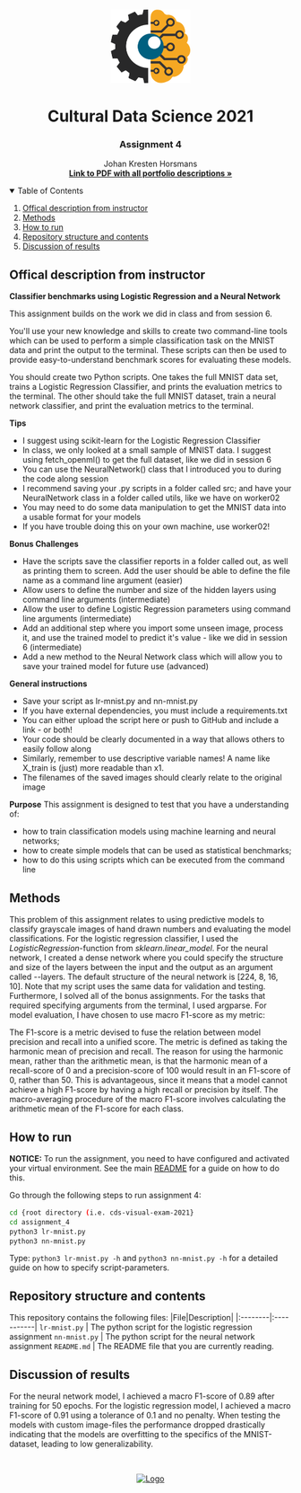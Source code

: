 <!-- PROJECT LOGO -->
<br />
<p align="center">
  <a href="https://github.com/JohanHorsmans/cds-visual-exam-2021">
    <img src="../README_images/computer vision.png" alt="Logo" width="142" height="131">
  </a>
  
  <h1 align="center">Cultural Data Science 2021</h1> 
  <h3 align="center">Assignment 4</h3> 

  <p align="center">
    Johan Kresten Horsmans
    <br />
    <a href="https://github.com/JohanHorsmans/cds-visual-exam-2021/blob/main/Visual_Analytics_Exam.pdf"><strong>Link to PDF with all portfolio descriptions »</strong></a>
    <br />
  </p>
</p>

<!-- TABLE OF CONTENTS -->
<details open="open">
  <summary>Table of Contents</summary>
  <ol>
    <li><a href="#offical-description-from-instructor">Offical description from instructor</a></li>
    <li><a href="#methods">Methods</a></li>
    <li><a href="#how-to-run">How to run</a></li>
    <li><a href="#repository-structure-and-contents">Repository structure and contents</a></li>
    <li><a href="#discussion-of-results">Discussion of results</a></li>
  </ol>
</details>

<!-- OFFICIAL DESCRIPTION FROM INSTRUCTOR -->
## Offical description from instructor

__Classifier benchmarks using Logistic Regression and a Neural Network__

This assignment builds on the work we did in class and from session 6.

You'll use your new knowledge and skills to create two command-line tools which can be used to perform a simple classification task on the MNIST data and print the output to the terminal. These scripts can then be used to provide easy-to-understand benchmark scores for evaluating these models.

You should create two Python scripts. One takes the full MNIST data set, trains a Logistic Regression Classifier, and prints the evaluation metrics to the terminal. The other should take the full MNIST dataset, train a neural network classifier, and print the evaluation metrics to the terminal.

__Tips__
* I suggest using scikit-learn for the Logistic Regression Classifier
* In class, we only looked at a small sample of MNIST data. I suggest using fetch_openml() to get the full dataset, like we did in session 6
* You can use the NeuralNetwork() class that I introduced you to during the code along session
* I recommend saving your .py scripts in a folder called src﻿; and have your NeuralNetwork class in a folder called utils, like we have on worker02
* You may need to do some data manipulation to get the MNIST data into a usable format for your models
* If you have trouble doing this on your own machine, use worker02!

__Bonus Challenges__
* Have the scripts save the classifier reports in a folder called out, as well as printing them to screen. Add the user should be able to define the file name as a command line argument (easier)
* Allow users to define the number and size of the hidden layers using command line arguments (intermediate)
* Allow the user to define Logistic Regression parameters using command line arguments (intermediate)
* Add an additional step where you import some unseen image, process it, and use the trained model to predict it's value - like we did in session 6 (intermediate)
* Add a new method to the Neural Network class which will allow you to save your trained model for future use (advanced)

__General instructions__
* Save your script as lr-mnist.py and nn-mnist.py
* If you have external dependencies, you must include a requirements.txt
* You can either upload the script here or push to GitHub and include a link - or both!
* Your code should be clearly documented in a way that allows others to easily follow along
* Similarly, remember to use descriptive variable names! A name like X_train is (just) more readable than x1.
* The filenames of the saved images should clearly relate to the original image

__Purpose__ 
This assignment is designed to test that you have a understanding of:

* how to train classification models using machine learning and neural networks;
* how to create simple models that can be used as statistical benchmarks;
* how to do this using scripts which can be executed from the command line

<!-- METHODS -->
## Methods

This problem of this assignment relates to using predictive models to classify grayscale images of hand drawn numbers and evaluating the model classifications. For the logistic regression classifier, I used the _LogisticRegression_-function from _sklearn.linear_model_. For the neural network, I created a dense network where you could specify the structure and size of the layers between the input and the output as an argument called --layers. The default structure of the neural network is [224, 8, 16, 10]. Note that my script uses the same data for validation and testing. Furthermore, I solved all of the bonus assignments. For the tasks that required specifying arguments from the terminal, I used argparse. 
For model evaluation, I have chosen to use macro F1-score as my metric: 

The F1-score is a metric devised to fuse the relation between model precision and recall into a unified score. The metric is defined as taking the harmonic mean of precision and recall. The reason for using the harmonic mean, rather than the arithmetic mean, is that the harmonic mean of a recall-score of 0 and a precision-score of 100 would result in an F1-score of 0, rather than 50. This is advantageous, since it means that a model cannot achieve a high F1-score by having a high recall or precision by itself. The macro-averaging procedure of the macro F1-score involves calculating the arithmetic mean of the F1-score for each class.

<!-- HOW TO RUN -->
## How to run

__NOTICE:__ To run the assignment, you need to have configured and activated your virtual environment. See the main [README](https://github.com/JohanHorsmans/cds-visual-exam-2021/blob/main/README.md) for a guide on how to do this.

Go through the following steps to run assignment 4:
```bash
cd {root directory (i.e. cds-visual-exam-2021}
cd assignment_4
python3 lr-mnist.py
python3 nn-mnist.py
```
Type: ```python3 lr-mnist.py -h``` and ```python3 nn-mnist.py -h``` for a detailed guide on how to specify script-parameters. 

<!-- REPOSITORY STRUCTURE AND CONTENTS -->
## Repository structure and contents

This repository contains the following files:
|File|Description|
|:--------|:-----------|
```lr-mnist.py``` | The python script for the logistic regression assignment
```nn-mnist.py``` | The python script for the neural network assignment
```README.md``` | The README file that you are currently reading.

<!-- DISCUSSION OF RESULTS -->
## Discussion of results

For the neural network model, I achieved a macro F1-score of 0.89 after training for 50 epochs. For the logistic regression model, I achieved a macro F1-score of 0.91 using a tolerance of 0.1 and no penalty. When testing the models with custom image-files the performance dropped drastically indicating that the models are overfitting to the specifics of the MNIST-dataset, leading to low generalizability. 

<br />
<p align="center">
  <a href="https://github.com/JohanHorsmans/cds-visual-exam-2021">
    <img src="../README_images/logo_au.png" alt="Logo" width="300" height="102">
  </a>
